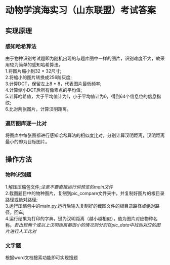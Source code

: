 # 动物学滨海实习（山东联盟）考试答案
## 实现原理
### 感知哈希算法
由于物种识别考试题即为随机出现的与题库图中一样的图片，识别难度不大，故采用较为简单的感知哈希算法。  
1.将图片缩小到32 * 32尺寸;  
2.将缩小的图片转换成256阶灰度;  
3.计算DCT，保留左上8 * 8，代表图片最低频率;  
4.计算缩小DCT后所有像素点的平均值;  
5.计算哈希值，大于平均值计为1，小于平均值计为0，得到64个信息位的信息指纹;  
6.比对两张图片，计算汉明距离。
### 遍历图库逐一比对
将图库中每张图都进行感知哈希算法的相似度比对，分别计算汉明距离，汉明距离最小的即为目标图片。
## 操作方法
### 物种识别题
1.解压压缩包文件;*注意不要直接运行供预览的main文件*  
2.截图题目中的物种图片，复制到pic_compare文件夹中，并复制好图片的根目录路径或绝对路径;  
3.运行压缩包中的main.py,运行后输入复制好的截图文件的根目录路径或绝对路径，回车;  
4.运行结果为打印的字典，键为汉明距离（越小越相似），值为图片对应物种名称。*若出现两个或以上汉明距离都很小的情况则分别在pic_data中找到对应的图片进行人工比对*  
### 文字题
根据word文档搜索功能即可实现搜题
